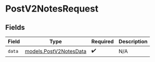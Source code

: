 # PostV2NotesRequest


## Fields

| Field                                                  | Type                                                   | Required                                               | Description                                            |
| ------------------------------------------------------ | ------------------------------------------------------ | ------------------------------------------------------ | ------------------------------------------------------ |
| `data`                                                 | [models.PostV2NotesData](../models/postv2notesdata.md) | :heavy_check_mark:                                     | N/A                                                    |